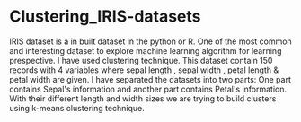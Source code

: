 # Clustering_IRIS-datasets
IRIS dataset is a in built dataset in the python or R. One of the most common and interesting dataset to explore machine learning algorithm for learning prespective. I have used clustering technique. This dataset contain 150 records with 4 variables where sepal length , sepal width , petal length &amp; petal width are given. I have separated the datasets into two parts:  One part contains Sepal's information and another part contains Petal's information. With their different length and width sizes we are trying to build clusters using k-means clustering technique.
